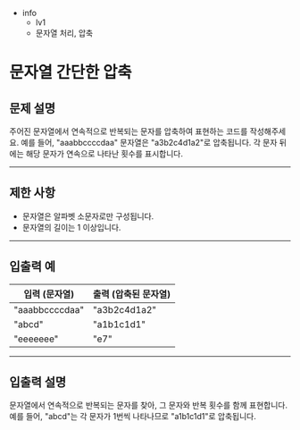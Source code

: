 - info
    - lv1
    - 문자열 처리, 압축

# 문자열 간단한 압축
## 문제 설명
주어진 문자열에서 연속적으로 반복되는 문자를 압축하여 표현하는 코드를 작성해주세요. 예를 들어, "aaabbccccdaa" 문자열은 "a3b2c4d1a2"로 압축됩니다. 각 문자 뒤에는 해당 문자가 연속으로 나타난 횟수를 표시합니다.

---

## 제한 사항

- 문자열은 알파벳 소문자로만 구성됩니다.
- 문자열의 길이는 1 이상입니다.

---

## 입출력 예

| 입력 (문자열) | 출력 (압축된 문자열) |
| ------------- | ------------------- |
| "aaabbccccdaa" | "a3b2c4d1a2" |
| "abcd" | "a1b1c1d1" |
| "eeeeeee" | "e7" |

---

## 입출력 설명
문자열에서 연속적으로 반복되는 문자를 찾아, 그 문자와 반복 횟수를 함께 표현합니다. 예를 들어, "abcd"는 각 문자가 1번씩 나타나므로 "a1b1c1d1"로 압축됩니다.
